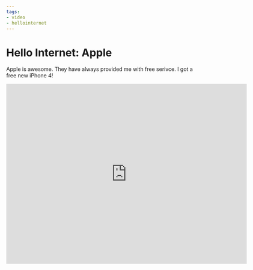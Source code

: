```yaml
---
tags:
- video
- hellointernet
---
```


# Hello Internet: Apple

Apple is awesome. They have always provided me with free serivce. I got a free new iPhone 4!

<div class="video vimeo"><iframe src="http://player.vimeo.com/video/14240017?title=0&amp;byline=0&amp;portrait=0&amp;color=f05b35" width="640" height="480" frameborder="0" webkitAllowFullScreen mozallowfullscreen allowFullScreen></iframe></div>
